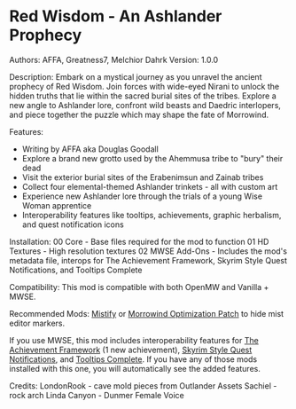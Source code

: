 # Red Wisdom - An Ashlander Prophecy
Authors: AFFA, Greatness7, Melchior Dahrk
Version: 1.0.0

Description:
Embark on a mystical journey as you unravel the ancient prophecy of Red Wisdom. Join forces with wide-eyed Nirani to unlock the hidden truths that lie within the sacred burial sites of the tribes. Explore a new angle to Ashlander lore, confront wild beasts and Daedric interlopers, and piece together the puzzle which may shape the fate of Morrowind.

Features:
* Writing by AFFA aka Douglas Goodall
* Explore a brand new grotto used by the Ahemmusa tribe to "bury" their dead
* Visit the exterior burial sites of the Erabenimsun and Zainab tribes
* Collect four elemental-themed Ashlander trinkets - all with custom art
* Experience new Ashlander lore through the trials of a young Wise Woman apprentice
* Interoperability features like tooltips, achievements, graphic herbalism, and quest notification icons 

Installation:
00 Core - Base files required for the mod to function
01 HD Textures - High resolution textures
02 MWSE Add-Ons - Includes the mod's metadata file, interops for The Achievement Framework, Skyrim Style Quest Notifications, and Tooltips Complete

Compatibility:
This mod is compatible with both OpenMW and Vanilla + MWSE.

Recommended Mods:
[Mistify](https://www.nexusmods.com/morrowind/mods/48112) or [Morrowind Optimization Patch](https://www.nexusmods.com/morrowind/mods/45384) to hide mist editor markers.

If you use MWSE, this mod includes interoperability features for [The Achievement Framework](https://www.nexusmods.com/morrowind/mods/51081) (1 new achievement), [Skyrim Style Quest Notifications](https://www.nexusmods.com/morrowind/mods/53175), and [Tooltips Complete](https://www.nexusmods.com/morrowind/mods/46842). If you have any of those mods installed with this one, you will automatically see the added features.

Credits:
LondonRook - cave mold pieces from Outlander Assets
Sachiel - rock arch
Linda Canyon - Dunmer Female Voice